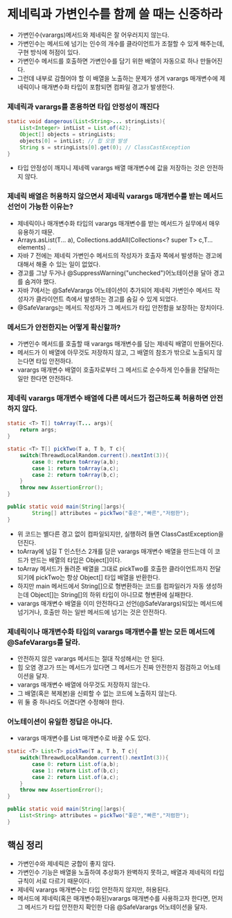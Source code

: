 # 제네릭과 가변인수를 함께 쓸 때는 신중하라

- 가변인수(varargs)메서드와 제네릭은 잘 어우러지지 않는다.
- 가변인수는 메서드에 넘기는 인수의 개수를 클라이언트가 조절할 수 있게 해주는데, 구현 방식에 허점이 있다.
- 가변인수 메서드를 호출하면 가변인수를 담기 위한 배열이 자동으로 하나 만들어진다.
- 그런데 내부로 감췄어야 할 이 배열을 노출하는 문제가 생겨 varargs 매개변수에 제네릭이나 매개변수화 타입이 포함되면
컴파일 경고가 발생한다.

### 제네릭과 varargs를 혼용하면 타입 안정성이 깨진다

```java
static void dangerous(List<String>... stringLists){
    List<Integer> intList = List.of(42);
    Object[] objects = stringLists;
    objects[0] = intList; // 힙 오염 발생
    String s = stringLists[0].get(0); // ClassCastException
}
```

- 타입 안정성이 깨지니 제네렉 varargs 배열 매개변수에 값을 저장하는 것은 안전하지 않다.

### 제네릭 배열은 허용하지 않으면서 제네릭 varargs 매개변수를 받는 메서드 선언이 가능한 이유는?

- 제네릭이나 매개변수화 타입의 varargs 매개변수를 받는 메서드가 실무에서 매우 유용하기 때문.
- Arrays.asList(T... a), Collections.addAll(Collections<? super T> c,T... elements) ..
- 자바 7 전에는 제네릭 가변인수 메서드의 작성자가 호출자 쪽에서 발생하는 경고에 대해서 해줄 수 있는 일이 없었다.
- 경고를 그냥 두거나 @SuppressWarning("unchecked")어노테이션을 달아 경고를 숨겨야 했다.
- 자바 7에서는 @SafeVarargs 어노테이션이 추가되어 제네릭 가변인수 메서드 작성자가 클라이언트 측에서 발생하는 경고를
숨길 수 있게 되었다.
- @SafeVarargs는 메서드 작성자가 그 메서드가 타입 안전함을 보장하는 장치이다.

### 메서드가 안전한지는 어떻게 확신할까?

- 가변인수 메서드를 호출할 때 varargs 매개변수를 담는 제네릭 배열이 만들어진다.
- 메서드가 이 배열에 아무것도 저장하지 않고, 그 배열의 참조가 밖으로 노출되지 않는다면 타입 안전하다.
- varargs 매개변수 배열이 호출자로부터 그 메서드로 순수하게 인수들을 전달하는 일만 한다면 안전하다.

### 제네릭 varargs 매개변수 배열에 다른 메서드가 접근하도록 허용하면 안전하지 않다.

```java
static <T> T[] toArray(T... args){
    return args;
}

static <T> T[] pickTwo(T a, T b, T c){
    switch(ThreawdLocalRandom.current().nextInt(3)){
        case 0: return toArray(a,b);
        case 1: return toArray(a,c);
        case 2: return toArray(b,c);
    }
    throw new AssertionError();
}

public static void main(String[]args){
        String[] attributes = pickTwo("좋은","빠른","저렴한");
}
```

- 위 코드는 별다른 경고 없이 컴파일되지만, 실행하려 들면 ClassCastException을 던진다.
- toArray에 넘길 T 인스턴스 2개를 담은 varargs 매개변수 배열을 만드는데 이 코드가 만드는 배열의 타입은 Object[]이다.
- toArray 메서드가 돌려준 배열을 그대로 pickTwo를 호출한 클라이언트까지 전달되기에 pickTwo는 항상 Object[] 타입 배열을 반환한다.
- 하지만 main 메서드에서 String[]으로 형변환하는 코드를 컴파일러가 자동 생성하는데 Object[]는 String[]의 하위 타입이 아니므로
형변환에 실패한다.
- varargs 매개변수 배열을 이미 안전하다고 선언(@SafeVarargs)되있는 메서드에 넘기거나, 호출만 하는 일반 메서드에 넘기는 것은 안전하다.

### 제네릭이나 매개변수화 타입의 varargs 매개변수를 받는 모든 메서드에 @SafeVarargs를 달라.

- 안전하지 않은 varargs 메서드는 절대 작성해서는 안 된다.
- 힙 오염 경고가 뜨는 메서드가 있다면 그 메서드가 진짜 안전한지 점검하고 어노테이션을 달자.
- varargs 매개변수 배열에 아무것도 저장하지 않는다.
- 그 배열(혹은 복제본)을 신뢰할 수 없는 코드에 노출하지 않는다.
- 위 둘 중 하나라도 어겼다면 수정해야 한다.

### 어노테이션이 유일한 정답은 아니다.

- varargs 매개변수를 List 매개변수로 바꿀 수도 있다.
```java
static <T> List<T> pickTwo(T a, T b, T c){
    switch(ThreawdLocalRandom.current().nextInt(3)){
        case 0: return List.of(a,b);
        case 1: return List.of(b,c);
        case 2: return List.of(a,c);
    }
    throw new AssertionError();
}

public static void main(String[]args){
    List<String> attributes = pickTwo("좋은","빠른","저렴한");
}
```


## 핵심 정리

- 가변인수와 제네릭은 궁합이 좋지 않다.
- 가변인수 기능은 배열을 노출하여 추상화가 완벽하지 못하고, 배열과 제네릭의 타입 규칙이 서로 다르기 때문이다.
- 제네릭 varargs 매개변수는 타입 안전하지 않지만, 허용된다.
- 메서드에 제네릭(혹은 매개변수화된)varargs 매개변수를 사용하고자 한다면, 먼저 그 메서드가 타입 안전한지 확인한
다음 @SafeVarargs 어노테이션을 달자.